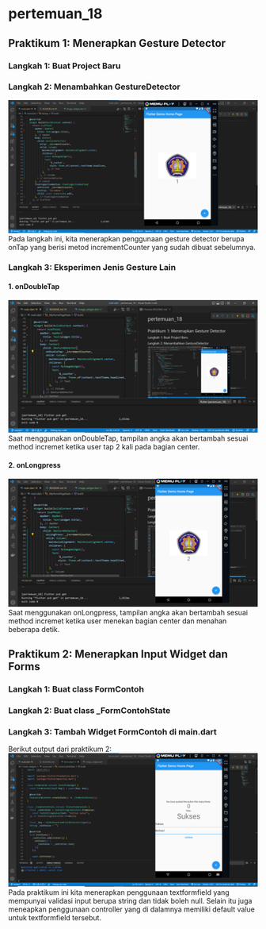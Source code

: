 # pertemuan_18


## Praktikum 1: Menerapkan Gesture Detector

### Langkah 1: Buat Project Baru
### Langkah 2: Menambahkan GestureDetector
![screenshoot pertemuan_18](images/praktikum_1_2.png)
Pada langkah ini, kita menerapkan penggunaan gesture detector berupa onTap yang berisi metod incrementCounter yang sudah dibuat sebelumnya.

### Langkah 3: Eksperimen Jenis Gesture Lain
#### 1. onDoubleTap
![screenshoot pertemuan_18](images/praktikum_1_4_1.png)
Saat menggunakan onDoubleTap, tampilan angka akan bertambah sesuai method incremet ketika user tap 2 kali pada bagian center.

#### 2. onLongpress
![screenshoot pertemuan_18](images/praktikum_1_4_2.png)
Saat menggunakan onLongpress, tampilan angka akan bertambah sesuai method incremet ketika user menekan bagian center dan menahan beberapa detik.


## Praktikum 2: Menerapkan Input Widget dan Forms
### Langkah 1: Buat class FormContoh
### Langkah 2: Buat class _FormContohState
### Langkah 3: Tambah Widget FormContoh di main.dart
Berikut output dari praktikum 2:
![screenshoot pertemuan_18](images/praktikum_2.png)
Pada praktikum ini kita menerapkan penggunaan textformfield yang mempunyai validasi input berupa string dan tidak boleh null. Selain itu juga meneapkan penggunaan controller yang di dalamnya memiliki default value untuk textformfield tersebut.



